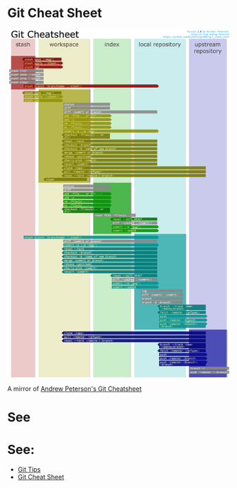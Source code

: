 # Git Cheat Sheet

![Git Commands](git_cheat_sheet.png)

A mirror of [Andrew Peterson's Git Cheatsheet](http://www.ndpsoftware.com/git-cheatsheet.html#loc=workspace;)

# See

# See:

* [Git Tips](https://github.com/Michaelangel007/git_tips)
* [Git Cheat Sheet](https://github.com/Michaelangel007/git_cheat_sheet)

